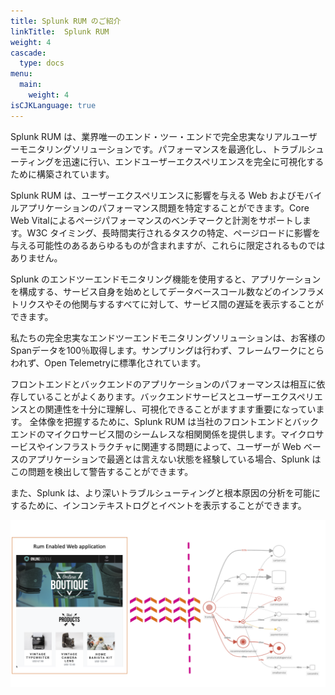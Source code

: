 ```yaml
---
title: Splunk RUM のご紹介
linkTitle:  Splunk RUM
weight: 4 
cascade:
  type: docs
menu:
  main:
    weight: 4
isCJKLanguage: true
---
```


Splunk RUM は、業界唯一のエンド・ツー・エンドで完全忠実なリアルユーザーモニタリングソリューションです。パフォーマンスを最適化し、トラブルシューティングを迅速に行い、エンドユーザーエクスペリエンスを完全に可視化するために構築されています。

Splunk RUM は、ユーザーエクスペリエンスに影響を与える Web およびモバイルアプリケーションのパフォーマンス問題を特定することができます。Core Web Vitalによるページパフォーマンスのベンチマークと計測をサポートします。W3C タイミング、長時間実行されるタスクの特定、ページロードに影響を与える可能性のあるあらゆるものが含まれますが、これらに限定されるものではありません。

Splunk のエンドツーエンドモニタリング機能を使用すると、アプリケーションを構成する、サービス自身を始めとしてデータベースコール数などのインフラメトリクスやその他関与するすべてに対して、サービス間の遅延を表示することができます。

私たちの完全忠実なエンドツーエンドモニタリングソリューションは、お客様のSpanデータを100％取得します。サンプリングは行わず、フレームワークにとらわれず、Open Telemetryに標準化されています。

フロントエンドとバックエンドのアプリケーションのパフォーマンスは相互に依存していることがよくあります。バックエンドサービスとユーザーエクスペリエンスとの関連性を十分に理解し、可視化できることがますます重要になっています。
全体像を把握するために、Splunk RUM は当社のフロントエンドとバックエンドのマイクロサービス間のシームレスな相関関係を提供します。マイクロサービスやインフラストラクチャに関連する問題によって、ユーザーが Web ベースのアプリケーションで最適とは言えない状態を経験している場合、Splunk はこの問題を検出して警告することができます。

また、Splunk は、より深いトラブルシューティングと根本原因の分析を可能にするために、インコンテキストログとイベントを表示することができます。

![Architecture Overview](images/rum-architecture.png)
